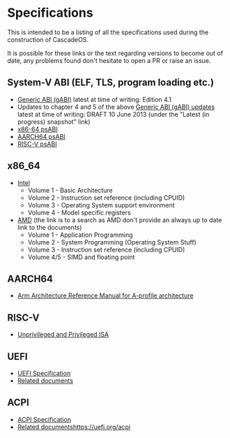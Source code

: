 # Specifications
This is intended to be a listing of all the specifications used during the construction of CascadeOS.

It is possible for these links or the text regarding versions to become out of date, any problems found don't hesitate to open a PR or raise an issue.

## System-V ABI (ELF, TLS, program loading etc.)
- [Generic ABI (gABI)](https://www.sco.com/developers/devspecs/) latest at time of writing: Edition 4.1
- Updates to chapter 4 and 5 of the above [Generic ABI (gABI) updates](https://www.sco.com/developers/gabi/) latest at time of writing: DRAFT 10 June 2013 (under the "Latest (in progress) snapshot" link)
- [x86-64 psABI](https://gitlab.com/x86-psABIs/x86-64-ABI)
- [AARCH64 psABI](https://github.com/ARM-software/abi-aa)
- [RISC-V psABI](https://github.com/riscv-non-isa/riscv-elf-psabi-doc)

## x86_64
- [Intel](https://www.intel.com/content/www/us/en/developer/articles/technical/intel-sdm.html)
  - Volume 1 - Basic Architecture
  - Volume 2 - Instruction set reference (including CPUID)
  - Volume 3 - Operating System support environment
  - Volume 4 - Model specific registers
- [AMD](https://www.amd.com/en/support/tech-docs?keyword=AMD64+Architecture+Programmer%27s+Manual) (the link is to a search as AMD don't provide an always up to date link to the documents)
  - Volume 1 - Application Programming
  - Volume 2 - System Programming (Operating System Stuff)
  - Volume 3 - Instruction set reference (including CPUID)
  - Volume 4/5 - SIMD and floating point

## AARCH64
 - [Arm Architecture Reference Manual for A-profile architecture](https://developer.arm.com/documentation/ddi0487/ja/?lang=en)

## RISC-V
 - [Unprivileged and Privileged ISA](https://github.com/riscv/riscv-isa-manual)

## UEFI
 - [UEFI Specification](https://uefi.org/specifications)
 - [Related documents](https://uefi.org/uefi)

## ACPI
 - [ACPI Specification](https://uefi.org/specifications)
 - [Related documents](https://uefi.org/acpi)https://uefi.org/acpi
